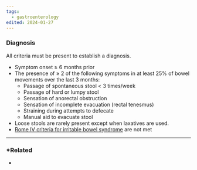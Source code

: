 ```yaml
---
tags:
  - gastroenterology
edited: 2024-01-27
---
```

### Diagnosis
All criteria must be present to establish a diagnosis.
- Symptom onset ≥ 6 months prior
- The presence of ≥ 2 of the following symptoms in at least 25% of bowel movements over the last 3 months:
    - Passage of spontaneous stool < 3 times/week
    - Passage of hard or lumpy stool
	- Sensation of anorectal obstruction
	- Sensation of incomplete evacuation (rectal tenesmus)
	- Straining during attempts to defecate
	- Manual aid to evacuate stool
- Loose stools are rarely present except when laxatives are used.
- [Rome IV criteria for irritable bowel syndrome](https://next.amboss.com/us/article/XS09y2#Zc16da4fdfa96f2bd9cf45f216019665a) are not met

---
### *Related
- 